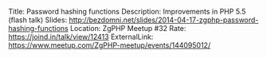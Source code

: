 Title: Password hashing functions
Description: Improvements in PHP 5.5 (flash talk)
Slides: http://bezdomni.net/slides/2014-04-17-zgphp-password-hashing-functions
Location: ZgPHP Meetup #32
Rate: https://joind.in/talk/view/12413
ExternalLink: https://www.meetup.com/ZgPHP-meetup/events/144095012/